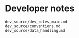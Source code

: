 # Developer notes 

```{toctree}
dev_source/dev_notes_main.md
dev_source/conventions.md
dev_source/data_handling.md
```